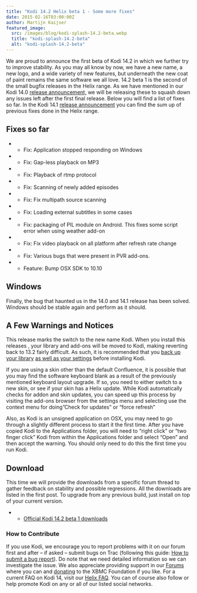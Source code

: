 ```yaml
---
title: "Kodi 14.2 Helix beta 1 - Some more fixes"
date: 2015-02-16T03:00:00Z
author: Martijn Kaijser
featured_image:
  src: /images/blog/kodi-splash-14.2-beta.webp
  title: "kodi-splash-14.2-beta"
  alt: "kodi-splash-14.2-beta"
---
```


We are proud to announce the first beta of Kodi 14.2 in which we further try to improve stability. As you may all know by now, we have a new name, a new logo, and a wide variety of new features, but underneath the new coat of paint remains the same software we all love. 14.2 beta 1 is the second of the small bugfix releases in the Helix range. As we have mentioned in our Kodi 14.0 [release announcement,](/article/kodi-140-helix-unwinds) we will be releasing these to squash down any issues left after the first final release. Below you will find a list of fixes so far. In the Kodi 14.1 [release announcement](/article/kodi-141-helix-bugfix-release) you can find the sum up of previous fixes done in the Helix range.

## Fixes so far

- - Fix: Application stopped responding on Windows
- - Fix: Gap-less playback on MP3
- - Fix: Playback of rtmp protocol
- - Fix: Scanning of newly added episodes
- - Fix: Fix multipath source scanning
- - Fix: Loading external subtitles in some cases
- - Fix: packaging of PIL module on Android. This fixes some script error when using weather add-on
- - Fix: Fix video playback on all platform after refresh rate change
- - Fix: Various bugs that were present in PVR add-ons.
- - Feature: Bump OSX SDK to 10.10

## Windows

Finally, the bug that haunted us in the 14.0 and 14.1 release has been solved. Windows should be stable again and perform as it should.

## A Few Warnings and Notices

This release marks the switch to the new name Kodi. When you install this releases , your library and add-ons will be moved to Kodi, making reverting back to 13.2 fairly difficult. As such, it is recommended that you [back up your library](https://kodi.wiki/view/HOW-TO:Backup_the_library "How to backup the library") [as well as your settings](https://kodi.wiki/view/Backing_up_XBMC) before installing Kodi.

If you are using a skin other than the default Confluence, it is possible that you may find the software keyboard blank as a result of the previously mentioned keyboard layout upgrade. If so, you need to either switch to a new skin, or see if your skin has a Helix update. While Kodi automatically checks for addon and skin updates, you can speed up this process by visiting the add-ons browser from the settings menu and selecting use the context menu for doing”Check for updates” or “force refresh”

Also, as Kodi is an unsigned application on OSX, you may need to go through a slightly different process to start it the first time. After you have copied Kodi to the Applications folder, you will need to “right click” or “two finger click” Kodi from within the Applications folder and select “Open” and then accept the warning. You should only need to do this the first time you run Kodi.

## Download

This time we will provide the downloads from a specific forum thread to gather feedback on stability and possible regressions. All the downloads are listed in the first post. To upgrade from any previous build, just install on top of your current version.

- - [Official Kodi 14.2 beta 1 downloads](https://forum.kodi.tv/showthread.php?tid=218329)

### How to Contribute

If you use Kodi, we encourage you to report problems with it on our forum first and after – if asked – submit bugs on Trac (following this guide: [How to submit a bug report](https://kodi.wiki/view/HOW-TO:Submit_a_bug_report)). Do note that we need detailed information so we can investigate the issue. We also appreciate providing support in our [Forums](https://forum.kodi.tv/ "XBMC Forums") where you can and [donating](https://kodi.wiki/contribute/donate/ "XBMC Foundation Donations") to the XBMC Foundation if you like. For a current FAQ on Kodi 14, visit our [Helix FAQ](<https://kodi.wiki/view/Kodi_v14_(Helix)_FAQ>). You can of course also follow or help promote Kodi on any or all of our listed social networks.
